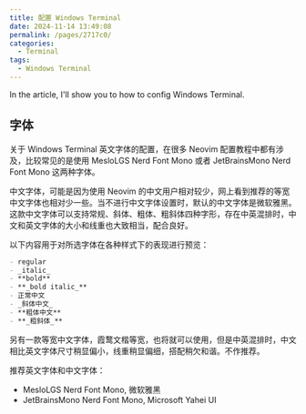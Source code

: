 ```yaml
---
title: 配置 Windows Terminal
date: 2024-11-14 13:49:08
permalink: /pages/2717c0/
categories:
  - Terminal
tags:
  - Windows Terminal
---
```


In the article, I'll show you to how to config Windows Terminal.

<!-- more -->

## 字体

关于 Windows Terminal 英文字体的配置，在很多 Neovim 配置教程中都有涉及，比较常见的是使用 MesloLGS Nerd Font Mono 或者 JetBrainsMono Nerd Font Mono 这两种字体。

中文字体，可能是因为使用 Neovim 的中文用户相对较少，网上看到推荐的等宽中文字体也相对少一些。当不进行中文字体设置时，默认的中文字体是微软雅黑。这款中文字体可以支持常规、斜体、粗体、粗斜体四种字形，存在中英混排时，中文和英文字体的大小和线重也大致相当，配合良好。

以下内容用于对所选字体在各种样式下的表现进行预览：

```md
- regular
- _italic_
- **bold**
- **_bold italic_**
- 正常中文
- _斜体中文_
- **粗体中文**
- **_粗斜体_**
```

另有一款等宽中文字体，霞鹜文楷等宽，也将就可以使用，但是中英混排时，中文相比英文字体尺寸稍显偏小，线重稍显偏细，搭配稍欠和谐。不作推荐。

推荐英文字体和中文字体：

- MesloLGS Nerd Font Mono, 微软雅黑
- JetBrainsMono Nerd Font Mono, Microsoft Yahei UI
